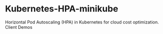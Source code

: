 # Kubernetes-HPA-minikube
Horizontal Pod Autoscaling (HPA) in Kubernetes for cloud cost optimization. Client Demos
